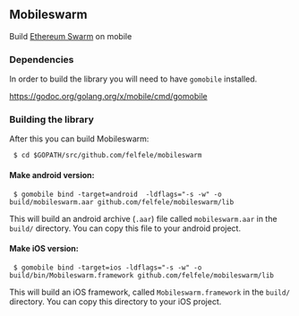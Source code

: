 ## Mobileswarm

Build [Ethereum Swarm](https://swarm.ethereum.org/) on mobile

### Dependencies

In order to build the library you will need to have `gomobile` installed.

https://godoc.org/golang.org/x/mobile/cmd/gomobile

### Building the library

After this you can build Mobileswarm:

` $ cd $GOPATH/src/github.com/felfele/mobileswarm`

#### Make android version:

` $ gomobile bind -target=android  -ldflags="-s -w" -o build/mobileswarm.aar github.com/felfele/mobileswarm/lib`

This will build an android archive (`.aar`) file called `mobileswarm.aar` in the `build/` directory. You can copy this file to your android project.

#### Make iOS version:

` $ gomobile bind -target=ios -ldflags="-s -w" -o build/bin/Mobileswarm.framework github.com/felfele/mobileswarm/lib`

This will build an iOS framework, called `Mobileswarm.framework` in the `build/` directory. You can copy this directory to your iOS project.
